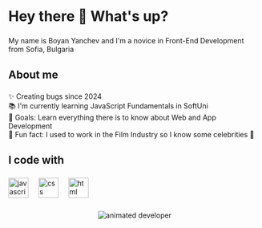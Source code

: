 <h1 align="left">Hey there 👋 What's up?</h1>

###

<p align="left">My name is Boyan Yanchev and I'm a novice in Front-End Development from Sofia, Bulgaria</p>

###

<h2 align="left">About me</h2>

###

<p align="left">✨ Creating bugs since 2024<br>📚 I'm currently learning JavaScript Fundamentals in SoftUni<br>🎯 Goals: Learn everything there is to know about Web and App Development<br>🎲 Fun fact: I used to work in the Film Industry so I know some celebrities 👀</p>

###

<h2 align="left">I code with</h2>

###

<div align="left">
  <img src="https://cdn.jsdelivr.net/gh/devicons/devicon/icons/javascript/javascript-original.svg" height="40" alt="javascript logo"  />
  <img width="12" />
  <img src="https://upload.wikimedia.org/wikipedia/commons/thumb/d/d5/CSS3_logo_and_wordmark.svg/1200px-CSS3_logo_and_wordmark.svg.png" height="40" alt="css logo"/>
  <img width="12" />
  <img src="https://upload.wikimedia.org/wikipedia/commons/thumb/6/61/HTML5_logo_and_wordmark.svg/512px-HTML5_logo_and_wordmark.svg.png?20170517184425" height="40" alt="html logo"/>
  <img width="12" />
</div>

###

<div align="center">
  <img src="https://repository-images.githubusercontent.com/588181932/e36ec678-7984-4cdd-8e4c-a3932772ff8e" alt="animated developer" />
</div>

###
